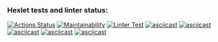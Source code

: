 ### Hexlet tests and linter status:
[![Actions Status](https://github.com/Ingwar2020/frontend-project-lvl1/workflows/hexlet-check/badge.svg)](https://github.com/Ingwar2020/frontend-project-lvl1/actions)
[![Maintainability](https://api.codeclimate.com/v1/badges/a99a88d28ad37a79dbf6/maintainability)](https://codeclimate.com/github/Ingwar2020/frontend-project-lvl1/maintainability)
[![Linter Test](https://github.com/Ingwar2020/frontend-project-lvl1/actions/workflows/tests.yml/badge.svg)](https://github.com/Ingwar2020/tests.yml/actions)
[![asciicast](https://asciinema.org/a/437042.svg)](https://asciinema.org/a/437042)
[![asciicast](https://asciinema.org/a/437484.svg)](https://asciinema.org/a/437484)
[![asciicast](https://asciinema.org/a/CuFraQGsAiP3iICat4SqjcpgL.svg)](https://asciinema.org/a/CuFraQGsAiP3iICat4SqjcpgL)
[![asciicast](https://asciinema.org/a/G4JV1tAzqGE0WIsuKMFwAp5rG.svg)](https://asciinema.org/a/G4JV1tAzqGE0WIsuKMFwAp5rG)
[![asciicast](https://asciinema.org/a/WYSHOAnCXG42lVyJiH2hfzalj.svg)](https://asciinema.org/a/WYSHOAnCXG42lVyJiH2hfzalj)